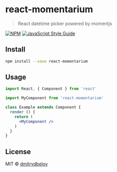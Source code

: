 # react-momentarium

> React datetime picker powered by momentjs

[![NPM](https://img.shields.io/npm/v/react-momentarium.svg)](https://www.npmjs.com/package/react-momentarium) [![JavaScript Style Guide](https://img.shields.io/badge/code_style-standard-brightgreen.svg)](https://standardjs.com)

## Install

```bash
npm install --save react-momentarium
```

## Usage

```jsx
import React, { Component } from 'react'

import MyComponent from 'react-momentarium'

class Example extends Component {
  render () {
    return (
      <MyComponent />
    )
  }
}
```

## License

MIT © [dmitrydbelov](https://github.com/dmitrydbelov)

